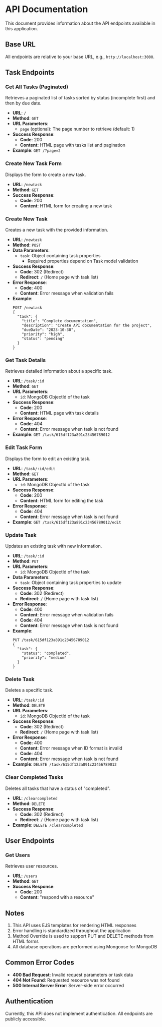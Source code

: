 # API Documentation

This document provides information about the API endpoints available in this application.

## Base URL

All endpoints are relative to your base URL, e.g., `http://localhost:3000`.

## Task Endpoints

### Get All Tasks (Paginated)

Retrieves a paginated list of tasks sorted by status (incomplete first) and then by due date.

- **URL**: `/`
- **Method**: `GET`
- **URL Parameters**:
    - `page` (optional): The page number to retrieve (default: 1)
- **Success Response**:
    - **Code**: 200
    - **Content**: HTML page with tasks list and pagination
- **Example**: `GET /?page=2`

### Create New Task Form

Displays the form to create a new task.

- **URL**: `/newtask`
- **Method**: `GET`
- **Success Response**:
    - **Code**: 200
    - **Content**: HTML form for creating a new task

### Create New Task

Creates a new task with the provided information.

- **URL**: `/newtask`
- **Method**: `POST`
- **Data Parameters**:
    - `task`: Object containing task properties
        - Required properties depend on Task model validation
- **Success Response**:
    - **Code**: 302 (Redirect)
    - **Redirect**: `/` (Home page with task list)
- **Error Response**:
    - **Code**: 400
    - **Content**: Error message when validation fails
- **Example**:
  ```
  POST /newtask
  {
    "task": {
      "title": "Complete documentation",
      "description": "Create API documentation for the project",
      "dueDate": "2023-10-30",
      "priority": "high",
      "status": "pending"
    }
  }
  ```

### Get Task Details

Retrieves detailed information about a specific task.

- **URL**: `/task/:id`
- **Method**: `GET`
- **URL Parameters**:
    - `id`: MongoDB ObjectId of the task
- **Success Response**:
    - **Code**: 200
    - **Content**: HTML page with task details
- **Error Response**:
    - **Code**: 404
    - **Content**: Error message when task is not found
- **Example**: `GET /task/615df123a891c23456789012`

### Edit Task Form

Displays the form to edit an existing task.

- **URL**: `/task/:id/edit`
- **Method**: `GET`
- **URL Parameters**:
    - `id`: MongoDB ObjectId of the task
- **Success Response**:
    - **Code**: 200
    - **Content**: HTML form for editing the task
- **Error Response**:
    - **Code**: 404
    - **Content**: Error message when task is not found
- **Example**: `GET /task/615df123a891c23456789012/edit`

### Update Task

Updates an existing task with new information.

- **URL**: `/task/:id`
- **Method**: `PUT`
- **URL Parameters**:
    - `id`: MongoDB ObjectId of the task
- **Data Parameters**:
    - `task`: Object containing task properties to update
- **Success Response**:
    - **Code**: 302 (Redirect)
    - **Redirect**: `/` (Home page with task list)
- **Error Response**:
    - **Code**: 400
    - **Content**: Error message when validation fails
    - **Code**: 404
    - **Content**: Error message when task is not found
- **Example**:
  ```
  PUT /task/615df123a891c23456789012
  {
    "task": {
      "status": "completed",
      "priority": "medium"
    }
  }
  ```

### Delete Task

Deletes a specific task.

- **URL**: `/task/:id`
- **Method**: `DELETE`
- **URL Parameters**:
    - `id`: MongoDB ObjectId of the task
- **Success Response**:
    - **Code**: 302 (Redirect)
    - **Redirect**: `/` (Home page with task list)
- **Error Response**:
    - **Code**: 400
    - **Content**: Error message when ID format is invalid
    - **Code**: 404
    - **Content**: Error message when task is not found
- **Example**: `DELETE /task/615df123a891c23456789012`

### Clear Completed Tasks

Deletes all tasks that have a status of "completed".

- **URL**: `/clearcompleted`
- **Method**: `DELETE`
- **Success Response**:
    - **Code**: 302 (Redirect)
    - **Redirect**: `/` (Home page with task list)
- **Example**: `DELETE /clearcompleted`

## User Endpoints

### Get Users

Retrieves user resources.

- **URL**: `/users`
- **Method**: `GET`
- **Success Response**:
    - **Code**: 200
    - **Content**: "respond with a resource"

## Notes

1. This API uses EJS templates for rendering HTML responses
2. Error handling is standardized throughout the application
3. Method Override is used to support PUT and DELETE methods from HTML forms
4. All database operations are performed using Mongoose for MongoDB

## Common Error Codes

- **400 Bad Request**: Invalid request parameters or task data
- **404 Not Found**: Requested resource was not found
- **500 Internal Server Error**: Server-side error occurred

## Authentication

Currently, this API does not implement authentication. All endpoints are publicly accessible.